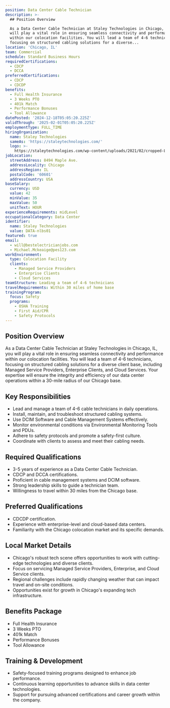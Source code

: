 ```yaml
---
position: Data Center Cable Technician
description: >-
  ## Position Overview

  As a Data Center Cable Technician at Staley Technologies in Chicago, IL, you
  will play a vital role in ensuring seamless connectivity and performance
  within our colocation facilities. You will lead a team of 4-6 technicians,
  focusing on structured cabling solutions for a diverse...
location: 'Chicago, IL'
team: Commercial
schedule: Standard Business Hours
requiredCertifications:
  - CDCP
  - DCCA
preferredCertifications:
  - CDCP
  - CDCDP
benefits:
  - Full Health Insurance
  - 3 Weeks PTO
  - 401k Match
  - Performance Bonuses
  - Tool Allowance
datePosted: '2024-12-18T05:05:20.225Z'
validThrough: '2025-02-01T05:05:20.225Z'
employmentType: FULL_TIME
hiringOrganization:
  name: Staley Technologies
  sameAs: 'https://staleytechnologies.com/'
  logo: >-
    https://staleytechnologies.com/wp-content/uploads/2021/02/cropped-Logo_StaleyTechnologies.png
jobLocation:
  streetAddress: 8494 Maple Ave.
  addressLocality: Chicago
  addressRegion: IL
  postalCode: '60601'
  addressCountry: USA
baseSalary:
  currency: USD
  value: 42
  minValue: 35
  maxValue: 50
  unitText: HOUR
experienceRequirements: midLevel
occupationalCategory: Data Center
identifier:
  name: Staley Technologies
  value: DATA-nlbs01
featured: true
email:
  - will@bestelectricianjobs.com
  - Michael.Mckeaige@pes123.com
workEnvironment:
  type: Colocation Facility
  clients:
    - Managed Service Providers
    - Enterprise Clients
    - Cloud Services
teamStructure: Leading a team of 4-6 technicians
travelRequirements: Within 30 miles of home base
trainingProgram:
  focus: Safety
  programs:
    - OSHA Training
    - First Aid/CPR
    - Safety Protocols
---
```




## Position Overview
As a Data Center Cable Technician at Staley Technologies in Chicago, IL, you will play a vital role in ensuring seamless connectivity and performance within our colocation facilities. You will lead a team of 4-6 technicians, focusing on structured cabling solutions for a diverse client base, including Managed Service Providers, Enterprise Clients, and Cloud Services. Your expertise will ensure the integrity and efficiency of our data center operations within a 30-mile radius of our Chicago base.

## Key Responsibilities
- Lead and manage a team of 4-6 cable technicians in daily operations.
- Install, maintain, and troubleshoot structured cabling systems.
- Use DCIM Software and Cable Management Systems effectively.
- Monitor environmental conditions via Environmental Monitoring Tools and PDUs.
- Adhere to safety protocols and promote a safety-first culture.
- Coordinate with clients to assess and meet their cabling needs.

## Required Qualifications
- 3-5 years of experience as a Data Center Cable Technician.
- CDCP and DCCA certifications.
- Proficient in cable management systems and DCIM software.
- Strong leadership skills to guide a technician team.
- Willingness to travel within 30 miles from the Chicago base.

## Preferred Qualifications
- CDCDP certification.
- Experience with enterprise-level and cloud-based data centers.
- Familiarity with the Chicago colocation market and its specific demands.

## Local Market Details
- Chicago's robust tech scene offers opportunities to work with cutting-edge technologies and diverse clients.
- Focus on servicing Managed Service Providers, Enterprise, and Cloud Service clients.
- Regional challenges include rapidly changing weather that can impact travel and on-site conditions.
- Opportunities exist for growth in Chicago's expanding tech infrastructure.

## Benefits Package
- Full Health Insurance
- 3 Weeks PTO
- 401k Match
- Performance Bonuses
- Tool Allowance

## Training & Development
- Safety-focused training programs designed to enhance job performance.
- Continuous learning opportunities to advance skills in data center technologies.
- Support for pursuing advanced certifications and career growth within the company.